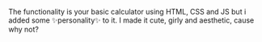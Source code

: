 The functionality is your basic calculator using HTML, CSS and JS but i added some ✨personality✨ to it. 
I made it cute, girly and aesthetic, cause why not? 
